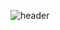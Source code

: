 ![header](https://capsule-render.vercel.app/api?text=Yeo%Kyungmo&type=waving&color=auto&height=300&section=header&text=capsule%20render&fontSize=90)
